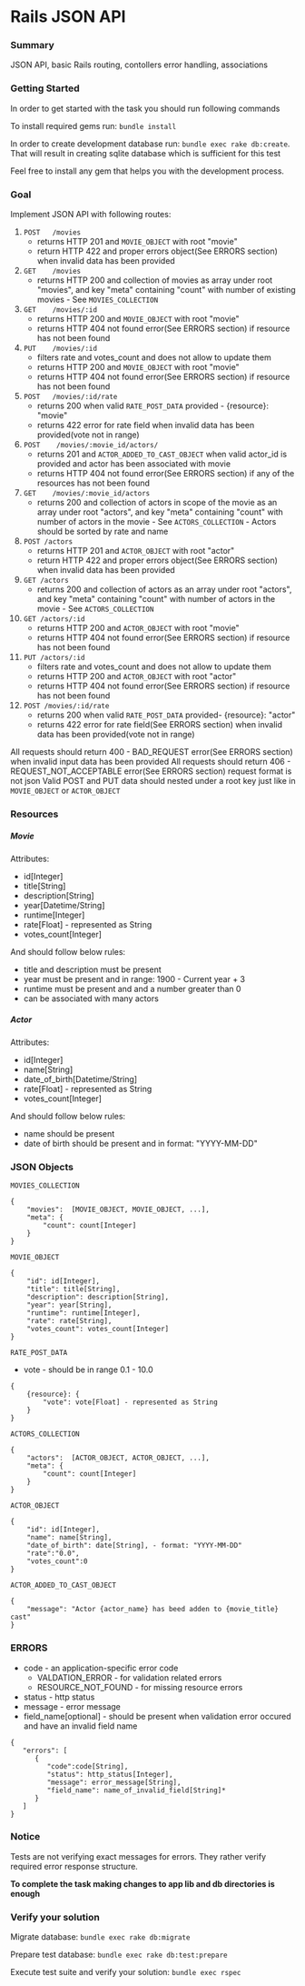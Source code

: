 # Rails JSON API

### Summary
JSON API, basic Rails routing, contollers error handling, associations

### Getting Started

In order to get started with the task you should run following commands

To install required gems run:
`bundle install`

In order to create development database run: `bundle exec rake db:create`. That will result in creating sqlite database which is sufficient for this test

Feel free to install any gem that helps you with the development process.



### Goal
Implement JSON API with following routes:

1. `POST   /movies`
    * returns HTTP 201 and `MOVIE_OBJECT` with root "movie"
    * return HTTP 422 and proper errors object(See ERRORS section) when invalid data has been provided
2. `GET    /movies`
    * returns HTTP 200 and collection of movies as array under root "movies", and key "meta" containing "count" with number of existing movies - See `MOVIES_COLLECTION`
3. `GET    /movies/:id`
    * returns HTTP 200 and `MOVIE_OBJECT` with root "movie"
    * returns HTTP 404 not found error(See ERRORS section) if resource has not been found
4. `PUT    /movies/:id`
    * filters rate and votes_count and does not allow to update them
    * returns HTTP 200 and `MOVIE_OBJECT` with root "movie"
    * returns HTTP 404 not found error(See ERRORS section) if resource has not been found
5. `POST   /movies/:id/rate`
    * returns 200 when valid `RATE_POST_DATA` provided - {resource}: "movie"
    * returns 422 error for rate field when invalid data has been provided(vote not in range)
6. `POST    /movies/:movie_id/actors/`
    * returns 201 and `ACTOR_ADDED_TO_CAST_OBJECT` when valid actor_id is provided and actor has been associated with movie
    * returns HTTP 404 not found error(See ERRORS section) if any of the resources has not been found
7. `GET    /movies/:movie_id/actors`
    * returns 200 and collection of actors in scope of the movie as an array under root "actors", and key "meta" containing "count" with number of actors in the movie - See `ACTORS_COLLECTION` - Actors should be sorted by rate and name
8. `POST /actors`
    * returns HTTP 201 and `ACTOR_OBJECT` with root "actor"
    * return HTTP 422 and proper errors object(See ERRORS section) when invalid data has been provided
9. `GET /actors`
    * returns 200 and collection of actors as an array under root "actors", and key "meta" containing "count" with number of actors in the movie - See `ACTORS_COLLECTION`
10. `GET /actors/:id`
    * returns HTTP 200 and `ACTOR_OBJECT` with root "movie"
    * returns HTTP 404 not found error(See ERRORS section) if resource has not been found
11. `PUT /actors/:id`
    * filters rate and votes_count and does not allow to update them
    * returns HTTP 200 and `ACTOR_OBJECT` with root "actor"
    * returns HTTP 404 not found error(See ERRORS section) if resource has not been found
12. `POST /movies/:id/rate`
    * returns 200 when valid `RATE_POST_DATA` provided- {resource}: "actor"
    * returns 422 error for rate field(See ERRORS section) when invalid data has been provided(vote not in range)

All requests should return 400 - BAD_REQUEST error(See ERRORS section) when invalid input data has been provided
All requests should return 406 - REQUEST_NOT_ACCEPTABLE error(See ERRORS section) request format is not json
Valid POST and PUT data should nested under a root key just like in `MOVIE_OBJECT` or `ACTOR_OBJECT`

### Resources
##### Movie
Attributes:
* id[Integer]
* title[String]
* description[String]
* year[Datetime/String]
* runtime[Integer]
* rate[Float] - represented as String
* votes_count[Integer]

And should follow below rules:
* title and  description must be present
* year must be present and in range: 1900 - Current year + 3
* runtime must be present and  and a number greater than 0
* can be associated with many actors


##### Actor
Attributes:
* id[Integer]
* name[String]
* date_of_birth[Datetime/String]
* rate[Float] - represented as String
* votes_count[Integer]

And should follow below rules:
* name should be present
* date of birth should be present and in format: "YYYY-MM-DD"


### JSON Objects

`MOVIES_COLLECTION`
```
{
    "movies":  [MOVIE_OBJECT, MOVIE_OBJECT, ...],
    "meta": {
        "count": count[Integer]
    }
}
```


`MOVIE_OBJECT`
```
{
    "id": id[Integer],
    "title": title[String],
    "description": description[String],
    "year": year[String],
    "runtime": runtime[Integer],
    "rate": rate[String],
    "votes_count": votes_count[Integer]
}
```

`RATE_POST_DATA`
* vote - should be in range 0.1 - 10.0
```
{
    {resource}: {
        "vote": vote[Float] - represented as String
    }
}
```


`ACTORS_COLLECTION`

```
{
    "actors":  [ACTOR_OBJECT, ACTOR_OBJECT, ...],
    "meta": {
        "count": count[Integer]
    }
}
```

`ACTOR_OBJECT`

```
{
    "id": id[Integer],
    "name": name[String],
    "date_of_birth": date[String], - format: "YYYY-MM-DD"
    "rate":"0.0",
    "votes_count":0
}
```

`ACTOR_ADDED_TO_CAST_OBJECT`

```
{
    "message": "Actor {actor_name} has beed adden to {movie_title} cast"
}
```



### ERRORS
* code - an application-specific error code
    * VALDATION_ERROR - for validation related errors
    * RESOURCE_NOT_FOUND - for missing resource errors
* status - http status
* message - error message
* field_name[optional] - should be present when validation error occured and have an invalid field name

```
{  
   "errors": [  
      {  
         "code":code[String],
         "status": http_status[Integer],
         "message": error_message[String],
         "field_name": name_of_invalid_field[String]*
      }
   ]
}
```

###  Notice
Tests are not verifying exact messages for errors. They rather verify required error response structure.

**To complete the task making changes to app lib and db directories is enough**

### Verify your solution

Migrate database:
`bundle exec rake db:migrate`

Prepare test database: `bundle exec rake db:test:prepare`

Execute test suite and verify your solution:
 `bundle exec rspec`


